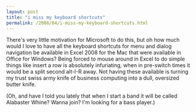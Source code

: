 ```yaml
---
layout: post
title: "i miss my keyboard shortcuts"
permalink: /2008/04/i-miss-my-keyboard-shortcuts.html
---
```


<p>There's very little motivation for Microsoft to do this, but oh how much would I love to have all the keyboard shortcuts for menu and dialog navigation be available in Excel 2008 for the Mac that were available in Office for Windows?  Being forced to mouse around in Excel to do simple things like insert a row is absolutely infuriating, when in pre-switch times it would be a split second alt-I-R away. Not having these available is turning my trust swiss army knife of business computing into a dull, oversized butter knife.</p>

<p>(Oh, and have I told you lately that when I start a band it will be called Alabaster Whine?  Wanna join?  I'm looking for a bass player.)</p>



